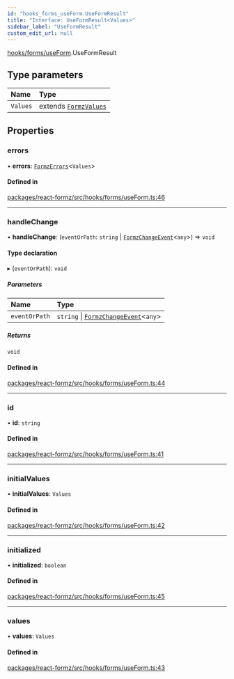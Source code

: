 ```yaml
---
id: "hooks_forms_useForm.UseFormResult"
title: "Interface: UseFormResult<Values>"
sidebar_label: "UseFormResult"
custom_edit_url: null
---
```


[hooks/forms/useForm](../modules/hooks_forms_useForm.md).UseFormResult

## Type parameters

| Name | Type |
| :------ | :------ |
| `Values` | extends [`FormzValues`](../modules/types_form.md#formzvalues) |

## Properties

### errors

• **errors**: [`FormzErrors`](../modules/types_form.md#formzerrors)<`Values`\>

#### Defined in

[packages/react-formz/src/hooks/forms/useForm.ts:46](https://github.com/ZerryStack/react-formz/blob/main/packages/react-formz/src/hooks/forms/useForm.ts#L46)

___

### handleChange

• **handleChange**: (`eventOrPath`: `string` \| [`FormzChangeEvent`](types_events.FormzChangeEvent.md)<`any`\>) => `void`

#### Type declaration

▸ (`eventOrPath`): `void`

##### Parameters

| Name | Type |
| :------ | :------ |
| `eventOrPath` | `string` \| [`FormzChangeEvent`](types_events.FormzChangeEvent.md)<`any`\> |

##### Returns

`void`

#### Defined in

[packages/react-formz/src/hooks/forms/useForm.ts:44](https://github.com/ZerryStack/react-formz/blob/main/packages/react-formz/src/hooks/forms/useForm.ts#L44)

___

### id

• **id**: `string`

#### Defined in

[packages/react-formz/src/hooks/forms/useForm.ts:41](https://github.com/ZerryStack/react-formz/blob/main/packages/react-formz/src/hooks/forms/useForm.ts#L41)

___

### initialValues

• **initialValues**: `Values`

#### Defined in

[packages/react-formz/src/hooks/forms/useForm.ts:42](https://github.com/ZerryStack/react-formz/blob/main/packages/react-formz/src/hooks/forms/useForm.ts#L42)

___

### initialized

• **initialized**: `boolean`

#### Defined in

[packages/react-formz/src/hooks/forms/useForm.ts:45](https://github.com/ZerryStack/react-formz/blob/main/packages/react-formz/src/hooks/forms/useForm.ts#L45)

___

### values

• **values**: `Values`

#### Defined in

[packages/react-formz/src/hooks/forms/useForm.ts:43](https://github.com/ZerryStack/react-formz/blob/main/packages/react-formz/src/hooks/forms/useForm.ts#L43)
